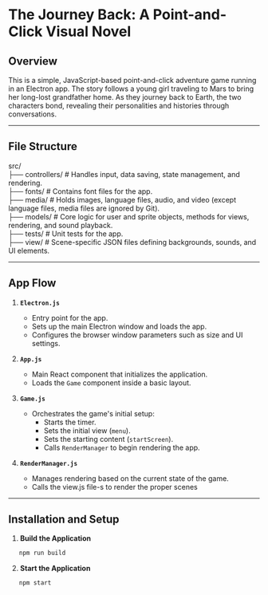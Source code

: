 # The Journey Back: A Point-and-Click Visual Novel

## Overview
This is a simple, JavaScript-based point-and-click adventure game running in an Electron app. The story follows a young girl traveling to Mars to bring her long-lost grandfather home. As they journey back to Earth, the two characters bond, revealing their personalities and histories through conversations.

---

## File Structure

src/        
├── controllers/ # Handles input, data saving, state management, and rendering.    
├── fonts/ # Contains font files for the app.    
├── media/ # Holds images, language files, audio, and video (except language files, media files are ignored by Git).    
├── models/ # Core logic for user and sprite objects, methods for views, rendering, and sound playback.    
├── tests/ # Unit tests for the app.    
├── view/ # Scene-specific JSON files defining backgrounds, sounds, and UI elements.   

---

## App Flow

1. **`Electron.js`**  
   - Entry point for the app.
   - Sets up the main Electron window and loads the app.
   - Configures the browser window parameters such as size and UI settings.

2. **`App.js`**  
   - Main React component that initializes the application.
   - Loads the `Game` component inside a basic layout.

3. **`Game.js`**  
   - Orchestrates the game's initial setup:
     - Starts the timer.
     - Sets the initial view (`menu`).
     - Sets the starting content (`startScreen`).
     - Calls `RenderManager` to begin rendering the app.

4. **`RenderManager.js`**  
   - Manages rendering based on the current state of the game.
   - Calls the view.js file-s to render the proper scenes

---

## Installation and Setup

1. **Build the Application**
```bash
   npm run build
```

2. **Start the Application**
```bash
   npm start
```

